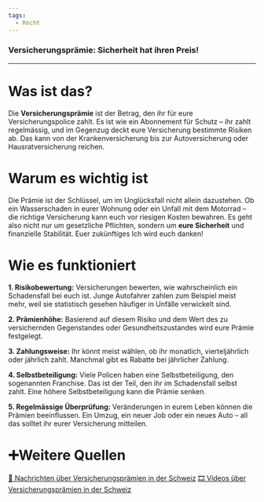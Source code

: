 ```yaml
---
tags:
  - Recht
---
```

### **Versicherungsprämie: Sicherheit hat ihren Preis!**

---

# Was ist das?

Die **Versicherungsprämie** ist der Betrag, den ihr für eure Versicherungspolice zahlt. Es ist wie ein Abonnement für Schutz – ihr zahlt regelmässig, und im Gegenzug deckt eure Versicherung bestimmte Risiken ab. Das kann von der Krankenversicherung bis zur Autoversicherung oder Hausratversicherung reichen.

# Warum es wichtig ist

Die Prämie ist der Schlüssel, um im Unglücksfall nicht allein dazustehen. Ob ein Wasserschaden in eurer Wohnung oder ein Unfall mit dem Motorrad – die richtige Versicherung kann euch vor riesigen Kosten bewahren. Es geht also nicht nur um gesetzliche Pflichten, sondern um **eure Sicherheit** und finanzielle Stabilität. Euer zukünftiges Ich wird euch danken!

# Wie es funktioniert

**1. Risikobewertung:** Versicherungen bewerten, wie wahrscheinlich ein Schadensfall bei euch ist. Junge Autofahrer zahlen zum Beispiel meist mehr, weil sie statistisch gesehen häufiger in Unfälle verwickelt sind.

**2. Prämienhöhe:** Basierend auf diesem Risiko und dem Wert des zu versichernden Gegenstandes oder Gesundheitszustandes wird eure Prämie festgelegt.

**3. Zahlungsweise:** Ihr könnt meist wählen, ob ihr monatlich, vierteljährlich oder jährlich zahlt. Manchmal gibt es Rabatte bei jährlicher Zahlung.

**4. Selbstbeteiligung:** Viele Policen haben eine Selbstbeteiligung, den sogenannten Franchise. Das ist der Teil, den ihr im Schadensfall selbst zahlt. Eine höhere Selbstbeteiligung kann die Prämie senken.

**5. Regelmässige Überprüfung:** Veränderungen in eurem Leben können die Prämien beeinflussen. Ein Umzug, ein neuer Job oder ein neues Auto – all das solltet ihr eurer Versicherung mitteilen.

# ➕Weitere Quellen
[📄 Nachrichten über Versicherungsprämien in der Schweiz](https://www.google.com/search?q=Versicherungsprämien+Schweiz&tbm=nws)
[🎞 Videos über Versicherungsprämien in der Schweiz](https://www.google.com/search?q=Versicherungsprämie+Schweiz&tbm=vid)